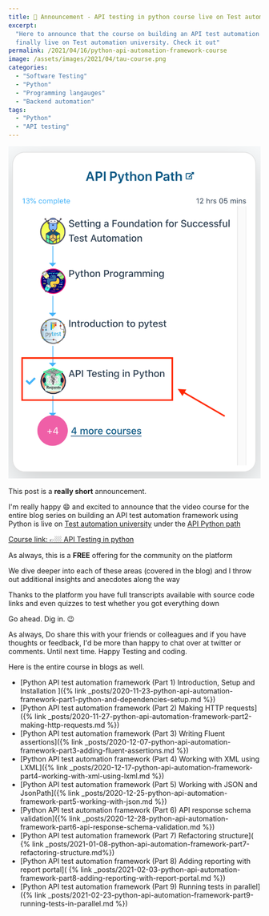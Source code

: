 ```yaml
---
title: 🎉 Announcement - API testing in python course live on Test automation university
excerpt:
  "Here to announce that the course on building an API test automation framework using Python is
  finally live on Test automation university. Check it out"
permalink: /2021/04/16/python-api-automation-framework-course
image: /assets/images/2021/04/tau-course.png
categories:
  - "Software Testing"
  - "Python"
  - "Programming langauges"
  - "Backend automation"
tags:
  - "Python"
  - "API testing"
---
```


![TAU course header](/assets/images/2021/04/tau-course.png)

This post is a **really short** announcement.

I'm really happy 😄 and excited to announce that the video course for the entire blog series on
building an API test automation framework using Python is live on
[Test automation university](https://testautomationu.applitools.com) under the
[API Python path](https://testautomationu.applitools.com/learningpaths.html?id=api-python-path)

[Course link: 👉🏼 API Testing in python](https://testautomationu.applitools.com/python-api-testing/)

As always, this is a **FREE** offering for the community on the platform

We dive deeper into each of these areas (covered in the blog) and I throw out additional insights
and anecdotes along the way

Thanks to the platform you have full transcripts available with source code links and even quizzes
to test whether you got everything down

Go ahead. Dig in. 😉

As always, Do share this with your friends or colleagues and if you have thoughts or feedback, I'd
be more than happy to chat over at twitter or comments. Until next time. Happy Testing and coding.

Here is the entire course in blogs as well.

- [Python API test automation framework (Part 1) Introduction, Setup and Installation ]({% link
  _posts/2020-11-23-python-api-automation-framework-part1-python-and-dependencies-setup.md %})
- [Python API test automation framework (Part 2) Making HTTP requests]({% link
  _posts/2020-11-27-python-api-automation-framework-part2-making-http-requests.md %})
- [Python API test automation framework (Part 3) Writing Fluent assertions]({% link
  _posts/2020-12-07-python-api-automation-framework-part3-adding-fluent-assertions.md %})
- [Python API test automation framework (Part 4) Working with XML using LXML]({% link
  _posts/2020-12-17-python-api-automation-framework-part4-working-with-xml-using-lxml.md %})
- [Python API test automation framework (Part 5) Working with JSON and JsonPath]({% link
  _posts/2020-12-25-python-api-automation-framework-part5-working-with-json.md %})
- [Python API test automation framework (Part 6) API response schema validation]({% link
  _posts/2020-12-28-python-api-automation-framework-part6-api-response-schema-validation.md %})
- [Python API test automation framework (Part 7) Refactoring structure](
  {% link _posts/2021-01-08-python-api-automation-framework-part7-refactoring-structure.md%})
- [Python API test automation framework (Part 8) Adding reporting with report portal](
  {% link _posts/2021-02-03-python-api-automation-framework-part8-adding-reporting-with-report-portal.md %})
- [Python API test automation framework (Part 9) Running tests in parallel]({% link
  _posts/2021-02-23-python-api-automation-framework-part9-running-tests-in-parallel.md %})
